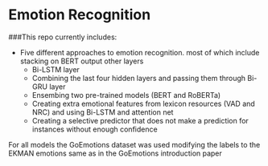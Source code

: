 # Emotion Recognition

###This repo currently includes:

- Five different approaches to emotion recognition. most of which include stacking on BERT output other layers
  - Bi-LSTM layer
  - Combining the last four hidden layers and passing them through Bi-GRU layer
  - Ensembing two pre-trained models (BERT and RoBERTa)
  - Creating extra emotional features from lexicon resources (VAD and NRC) and using Bi-LSTM and attention net
  - Creating a selective predictor that does not make a prediction for instances without enough confidence

For all models the GoEmotions dataset was used modifying the labels to the EKMAN emotions same as in the GoEmotions introduction paper
